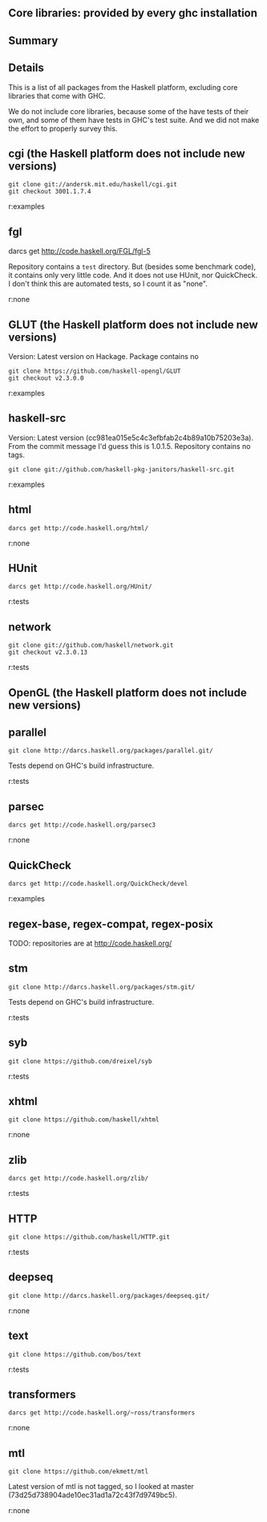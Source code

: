 ## Core libraries: provided by every ghc installation
## Summary

## Details

This is a list of all packages from the Haskell platform, excluding core
libraries that come with GHC.

We do not include core libraries, because some of the have tests of their own,
and some of them have tests in GHC's test suite.  And we did not make the
effort to properly survey this.

## cgi (the Haskell platform does not include new versions)

    git clone git://andersk.mit.edu/haskell/cgi.git
    git checkout 3001.1.7.4

r:examples

## fgl

  darcs get http://code.haskell.org/FGL/fgl-5

Repository contains a `test` directory.  But (besides some benchmark code), it
contains only very little code.  And it does not use HUnit, nor QuickCheck.  I
don't think this are automated tests, so I count it as "none".

r:none

## GLUT (the Haskell platform does not include new versions)

Version: Latest version on Hackage.  Package contains no

    git clone https://github.com/haskell-opengl/GLUT
    git checkout v2.3.0.0

r:examples

## haskell-src

Version: Latest version (cc981ea015e5c4c3efbfab2c4b89a10b75203e3a).  From the
commit message I'd guess this is 1.0.1.5.  Repository contains no tags.

    git clone git://github.com/haskell-pkg-janitors/haskell-src.git

r:examples

## html

    darcs get http://code.haskell.org/html/

r:none

## HUnit

    darcs get http://code.haskell.org/HUnit/

r:tests

## network

    git clone git://github.com/haskell/network.git
    git checkout v2.3.0.13

r:tests

## OpenGL (the Haskell platform does not include new versions)

## parallel

    git clone http://darcs.haskell.org/packages/parallel.git/

Tests depend on GHC's build infrastructure.

r:tests

## parsec

    darcs get http://code.haskell.org/parsec3

r:none

## QuickCheck

    darcs get http://code.haskell.org/QuickCheck/devel

r:examples

## regex-base, regex-compat, regex-posix

TODO: repositories are at http://code.haskell.org/

## stm

    git clone http://darcs.haskell.org/packages/stm.git/

Tests depend on GHC's build infrastructure.

r:tests

## syb

    git clone https://github.com/dreixel/syb

r:tests

## xhtml

    git clone https://github.com/haskell/xhtml

r:none

## zlib

    darcs get http://code.haskell.org/zlib/

r:tests

## HTTP

    git clone https://github.com/haskell/HTTP.git

r:tests

## deepseq

    git clone http://darcs.haskell.org/packages/deepseq.git/

r:none

## text

    git clone https://github.com/bos/text

r:tests

## transformers

    darcs get http://code.haskell.org/~ross/transformers

r:none

## mtl

    git clone https://github.com/ekmett/mtl

Latest version of mtl is not tagged, so I looked at master
(73d25d738904ade10ec31ad1a72c43f7d9749bc5).

r:none
